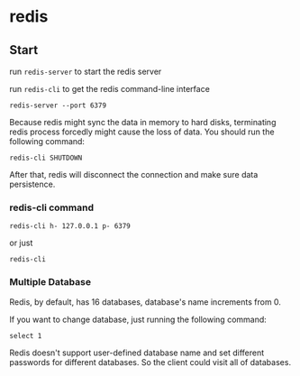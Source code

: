 # redis 

## Start

run `redis-server` to start the redis server

run `redis-cli` to get the redis command-line interface

```
redis-server --port 6379
```

Because redis might sync the data in memory to hard disks, terminating redis process forcedly might cause the loss of data. You should run the following command:

```
redis-cli SHUTDOWN
```

After that, redis will disconnect the connection and make sure data persistence.

### redis-cli command

```
redis-cli h- 127.0.0.1 p- 6379
```

or just 

```
redis-cli
```

### Multiple Database

Redis, by default, has 16 databases, database's name increments from 0.

If you want to change database, just running the following command:

```
select 1
```



Redis doesn't support user-defined database name and set different passwords for different databases. So the client could visit all of databases.